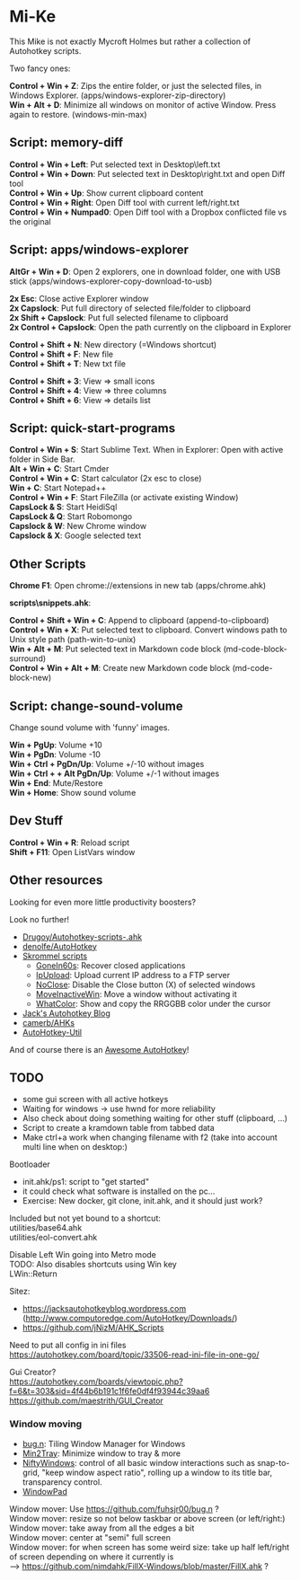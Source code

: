 Mi-Ke
=====
This Mike is not exactly Mycroft Holmes but rather a collection of Autohotkey scripts.

Two fancy ones:

**Control + Win + Z**: Zips the entire folder, or just the selected files, in Windows Explorer. (apps/windows-explorer-zip-directory)  
**Win + Alt + D**: Minimize all windows on monitor of active Window. Press again to restore. (windows-min-max)  

Script: memory-diff
-------------------
**Control + Win + Left**: Put selected text in Desktop\left.txt  
**Control + Win + Down**: Put selected text in Desktop\right.txt and open Diff tool  
**Control + Win + Up**: Show current clipboard content  
**Control + Win + Right**: Open Diff tool with current left/right.txt  
**Control + Win + Numpad0**: Open Diff tool with a Dropbox conflicted file vs the original  

Script: apps/windows-explorer
-----------------------------
**AltGr + Win + D**: Open 2 explorers, one in download folder, one with USB stick (apps/windows-explorer-copy-download-to-usb)  

**2x Esc**: Close active Explorer window  
**2x Capslock**: Put full directory of selected file/folder to clipboard  
**2x Shift + Capslock**: Put full selected filename to clipboard  
**2x Control + Capslock**: Open the path currently on the clipboard in Explorer  

**Control + Shift + N**: New directory (=Windows shortcut)  
**Control + Shift + F**: New file  
**Control + Shift + T**: New txt file  

**Control + Shift + 3**: View => small icons  
**Control + Shift + 4**: View => three columns  
**Control + Shift + 6**: View => details list  


Script: quick-start-programs
----------------------------
**Control + Win + S**: Start Sublime Text. When in Explorer: Open with active folder in Side Bar.  
**Alt + Win + C**: Start Cmder  
**Control + Win + C**: Start calculator (2x esc to close)  
**Win + C**: Start Notepad++  
**Control + Win + F**: Start FileZilla (or activate existing Window)  
**CapsLock & S**: Start HeidiSql  
**CapsLock & Q**: Start Robomongo  
**Capslock & W**: New Chrome window  
**Capslock & X**: Google selected text  


Other Scripts
-------------
**Chrome F1**: Open chrome://extensions in new tab (apps/chrome.ahk)  

**scripts\snippets.ahk**:  

**Control + Shift + Win + C**: Append to clipboard (append-to-clipboard) 
**Control + Win + X**: Put selected text to clipboard. Convert windows path to Unix style path (path-win-to-unix)  
**Win + Alt + M**: Put selected text in Markdown code block (md-code-block-surround)  
**Control + Win + Alt + M**: Create new Markdown code block (md-code-block-new)  


Script: change-sound-volume
---------------------------
Change sound volume with 'funny' images.  

**Win + PgUp**: Volume +10  
**Win + PgDn**: Volume -10  
**Win + Ctrl + PgDn/Up**: Volume +/-10 without images  
**Win + Ctrl + + Alt PgDn/Up**: Volume +/-1 without images  
**Win + End**: Mute/Restore  
**Win + Home**: Show sound volume  


Dev Stuff
---------
**Control + Win + R**: Reload script  
**Shift + F11**: Open ListVars window  


Other resources
---------------
Looking for even more little productivity boosters?

Look no further!

- [Drugoy/Autohotkey-scripts-.ahk](https://github.com/Drugoy/Autohotkey-scripts-.ahk)
- [denolfe/AutoHotkey](https://github.com/denolfe/AutoHotkey)
- [Skrommel scripts](http://www.donationcoder.com/Software/Skrommel/index.html)
	- [GoneIn60s](http://www.donationcoder.com/Software/Skrommel/index.html#GoneIn60s): Recover closed applications
	- [IpUpload](http://www.donationcoder.com/Software/Skrommel/index.html#IpUpload): Upload current IP address to a FTP server
	- [NoClose](http://www.donationcoder.com/Software/Skrommel/index.html#NoClose): Disable the Close button (X) of selected windows
	- [MoveInactiveWin](http://www.donationcoder.com/Software/Skrommel/index.html#MoveInactiveWin): Move a window without activating it
	- [WhatColor](http://www.donationcoder.com/Software/Skrommel/index.html#WhatColor): Show and copy the RRGGBB color under the cursor
- [Jack's Autohotkey Blog](http://www.computoredge.com/AutoHotkey/Free_AutoHotkey_Scripts_and_Apps_for_Learning_and_Generating_Ideas.html)
- [camerb/AHKs](https://github.com/camerb/AHKs)
- [AutoHotkey-Util](https://github.com/cocobelgica/AutoHotkey-Util)

And of course there is an [Awesome AutoHotkey](https://github.com/ahkscript/awesome-AutoHotkey)!


TODO
----
- some gui screen with all active hotkeys
- Waiting for windows -> use hwnd for more reliability
- Also check about doing something waiting for other stuff (clipboard, ...)
- Script to create a kramdown table from tabbed data
- Make ctrl+a work when changing filename with f2 (take into account multi line when on desktop:)

Bootloader
- init.ahk/ps1: script to "get started"
- it could check what software is installed on the pc...
- Exercise: New docker, git clone, init.ahk, and it should just work?

Included but not yet bound to a shortcut:  
utilities/base64.ahk  
utilities/eol-convert.ahk  

Disable Left Win going into Metro mode  
TODO: Also disables shortcuts using Win key  
LWin::Return  

Sitez:  
- https://jacksautohotkeyblog.wordpress.com (http://www.computoredge.com/AutoHotkey/Downloads/)
- https://github.com/jNizM/AHK_Scripts

Need to put all config in ini files  
https://autohotkey.com/board/topic/33506-read-ini-file-in-one-go/


Gui Creator?  
https://autohotkey.com/boards/viewtopic.php?f=6&t=303&sid=4f44b6b191c1f6fe0df4f93944c39aa6  
https://github.com/maestrith/GUI_Creator

### Window moving

- [bug.n](https://github.com/fuhsjr00/bug.n): Tiling Window Manager for Windows
- [Min2Tray](http://junyx.breadfan.de/Min2Tray): Minimize window to tray & more
- [NiftyWindows](http://www.enovatic.org/products/niftywindows/download): control of all basic window interactions such as snap-to-grid, "keep window aspect ratio", rolling up a window to its title bar, transparency control.
- [WindowPad](https://github.com/hoppfrosch/WindowPadX)

Window mover: Use https://github.com/fuhsjr00/bug.n  ?  
Window mover: resize so not below taskbar or above screen (or left/right:)  
Window mover: take away from all the edges a bit  
Window mover: center at "semi" full screen  
Window mover: for when screen has some weird size: take up half left/right of screen depending on where it currently is  
--> https://github.com/nimdahk/FillX-Windows/blob/master/FillX.ahk ?  
